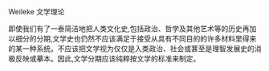 Weileke 文学理论

即使我们有了一泰简洁地把人类文化史,包括政治、哲学及其他艺术等的历史再加以细分的分期,文学史也仍然不应该满足于接受从具有不同目的的许多材料里得来的某一种系统。不应该把文学视为仅仅是入类政治、社会或葚至是理智发展史的消极反映或摹本。因此,文学分期应该纯粹按文学的标准来制定。
